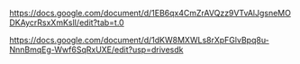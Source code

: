 https://docs.google.com/document/d/1EB6qx4CmZrAVQzz9VTvAlJgsneMODKAycrRsxXmKslI/edit?tab=t.0

https://docs.google.com/document/d/1dKW8MXWLs8rXpFGlvBpq8u-NnnBmqEg-Wwf6SqRxUXE/edit?usp=drivesdk
